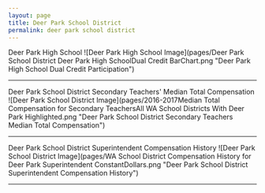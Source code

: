 ```yaml
---
layout: page
title: Deer Park School District
permalink: deer park school district
---
```



Deer Park High School
![Deer Park High School Image](pages/Deer Park School District Deer Park High SchoolDual Credit BarChart.png "Deer Park High School Dual Credit Participation")

___

Deer Park School District Secondary Teachers' Median Total Compensation
![Deer Park School District Image](pages/2016-2017Median Total Compensation for Secondary TeachersAll WA School Districts With Deer Park Highlighted.png "Deer Park School District Secondary Teachers Median Total Compensation")

___

Deer Park School District Superintendent Compensation History
![Deer Park School District Image](pages/WA School District Compensation History for Deer Park Superintendent ConstantDollars.png "Deer Park School District Superintendent Compensation History")

___

